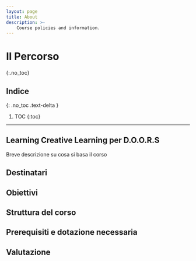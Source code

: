 ```yaml
---
layout: page
title: About
description: >-
    Course policies and information.
---
```


# Il Percorso
{:.no_toc}

## Indice
{: .no_toc .text-delta }

1. TOC
{:toc}

---

## Learning Creative Learning per D.O.O.R.S
Breve descrizione su cosa si basa il corso

## Destinatari 

## Obiettivi

## Struttura del corso

## Prerequisiti e dotazione necessaria

## Valutazione

